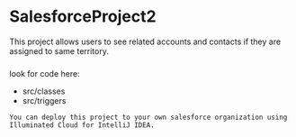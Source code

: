 # SalesforceProject2
This project allows users to see related accounts and contacts if they are assigned to same territory.
### 
look for code here:
* src/classes
* src/triggers
```
You can deploy this project to your own salesforce organization using Illuminated Cloud for IntelliJ IDEA. 
```
